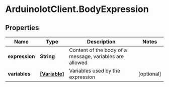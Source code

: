 # ArduinoIotClient.BodyExpression

## Properties

Name | Type | Description | Notes
------------ | ------------- | ------------- | -------------
**expression** | **String** | Content of the body of a message, variables are allowed | 
**variables** | [**[Variable]**](Variable.md) | Variables used by the expression | [optional] 


